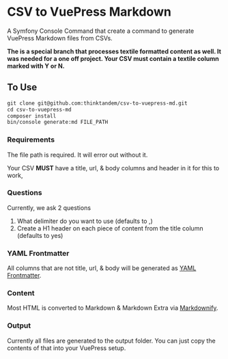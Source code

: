 # CSV to VuePress Markdown

A Symfony Console Command that create a command to generate VuePress Markdown files from CSVs.

__The is a special branch that processes textile formatted content as well.  It was needed for a one off project.  Your CSV must contain a textile column marked with Y or N.__

## To Use

```markdown
git clone git@github.com:thinktandem/csv-to-vuepress-md.git
cd csv-to-vuepress-md
composer install
bin/console generate:md FILE_PATH
```

### Requirements

The file path is required. It will error out without it.

Your CSV **MUST** have a title, url, & body columns and header in it for this to work,

### Questions

Currently, we ask 2 questions

1. What delimiter do you want to use (defaults to ,)
2. Create a H1 header on each piece of content from the title column (defaults to yes)

### YAML Frontmatter

All columns that are not title, url, & body will be generated as [YAML Frontmatter](https://vuepress.vuejs.org/guide/frontmatter.html#predefined-variables).

### Content

Most HTML is converted to Markdown & Markdown Extra via [Markdownify](https://github.com/Elephant418/Markdownify).

### Output

Currently all files are generated to the output folder.  You can just copy the contents of that into your VuePress setup.
